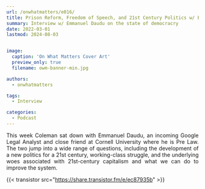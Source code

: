 ```yaml
---
url: /onwhatmatters/e016/
title: Prison Reform, Freedom of Speech, and 21st Century Politics w/ Emmanuel Daudu
summary: Interview w/ Emmanuel Daudu on the state of democracry
date: 2022-03-01
lastmod: 2024-08-03


image:
  caption: 'On What Matters Cover Art'
  preview_only: true
  filename: owm-banner-min.jpg

authors:
  - onwhatmatters

tags:
  - Interview

categories: 
  - Podcast
---
```


<div style="text-align: justify">
This week Coleman sat down with Emmanuel Daudu, an incoming Google Legal Analyst and close friend at Cornell University where he is Pre Law. The two jump into a wide range of questions, including the development of a new politics for a 21st century, working-class struggle, and the underlying woes associated with 21st-century capitalism and what we can do to improve the system.

{{< transistor src="https://share.transistor.fm/e/ec87935b" >}}
</div>